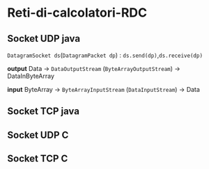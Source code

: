 # Reti-di-calcolatori-RDC
## Socket UDP java

`DatagramSocket ds`(`DatagramPacket dp`) : `ds.send(dp)`,`ds.receive(dp)`

**output** Data -> `DataOutputStream` (`ByteArrayOutputStream`) -> DataInByteArray 

**input** ByteArray -> `ByteArrayInputStream` (`DataInputStream`) -> Data

## Socket TCP java

## Socket UDP C

## Socket TCP C
